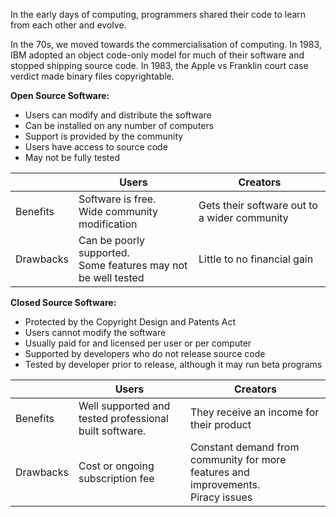 In the early days of computing, programmers shared their code to learn from each other and evolve.

In the 70s, we moved towards the commercialisation of computing. In 1983, IBM adopted an object code-only model for much of their software and stopped shipping source code. In 1983, the Apple vs Franklin court case verdict made binary files copyrightable.

**Open Source Software:**
- Users can modify and distribute the software
- Can be installed on any number of computers
- Support is provided by the community
- Users have access to source code
- May not be fully tested

|           | Users                                                         | Creators                                     |
| --------- | ------------------------------------------------------------- | -------------------------------------------- |
| Benefits  | Software is free.<br> Wide community modification                 | Gets their software out to a wider community |
| Drawbacks | Can be poorly supported. <br> Some features may not be well tested | Little to no financial gain                                             |

**Closed Source Software:**
- Protected by the Copyright Design and Patents Act
- Users cannot modify the software
- Usually paid for and licensed per user or per computer
- Supported by developers who do not release source code
- Tested by developer prior to release, although it may run beta programs

|           | Users                                                  | Creators                                 |
| --------- | ------------------------------------------------------ | ---------------------------------------- |
| Benefits  | Well supported and tested professional built software. | They receive an income for their product |
| Drawbacks | Cost or ongoing subscription fee                       | Constant demand from community for more features and improvements. <br> Piracy issues              |

